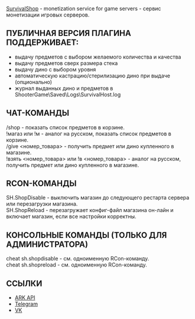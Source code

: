 <a href="https://survivalshop.org">SurvivalShop</a> - monetization service for game servers - сервис монетизации игровых серверов.


<h2>ПУБЛИЧНАЯ ВЕРСИЯ ПЛАГИНА ПОДДЕРЖИВАЕТ:</h2>
<ul>
	<li>выдачу предметов с выбором желаемого количества и качества</li>
	<li>выдачу предметов сверх размера стека</li>
	<li>выдачу дино с выбором уровня</li>
	<li>автоматическую кастрацию/стерилизацию дино при выдаче (опционально)</li>
	<li>журнал выданных дино и предметов в ShooterGame\Saved\Logs\SurvivalHost.log</li>
</ul>

ЧАТ-КОМАНДЫ
------
/shop - показать список предметов в корзине.<br>
!магаз или !м - аналог на русском, показать список предметов в корзине.<br>
/give <номер_товара> - получить предмет или дино купленного в магазине.<br>
!взять <номер_товара> или !в <номер_товара> - аналог на русском, получить предмет или дино купленного в магазине. <br>

RCON-КОМАНДЫ
------
SH.ShopDisable - выключить магазин до следующего рестарта сервера или перезагрузки магазина.<br>
SH.ShopReload - перезагружает конфиг-файл магазина он-лайн и включает магазин, если все настройки корректны.

КОНСОЛЬНЫЕ КОМАНДЫ (ТОЛЬКО ДЛЯ АДМИНИСТРАТОРА)
------
cheat sh.shopdisable - см. одноименную RCon-команду.<br>
cheat sh.shopreload - см. одноименную RCon-команду.


<h2>ССЫЛКИ</h2>
<ul>
	<li><a href="https://arkserverapi.com/resources/survivalshop-server-donation-only-russian.41/">ARK API</a></li>
	<li><a href="https://t.me/arksupport">Telegram</a></li>
	<li><a href="https://vk.com/hostingrustru">VK</a></li>
<ul>
